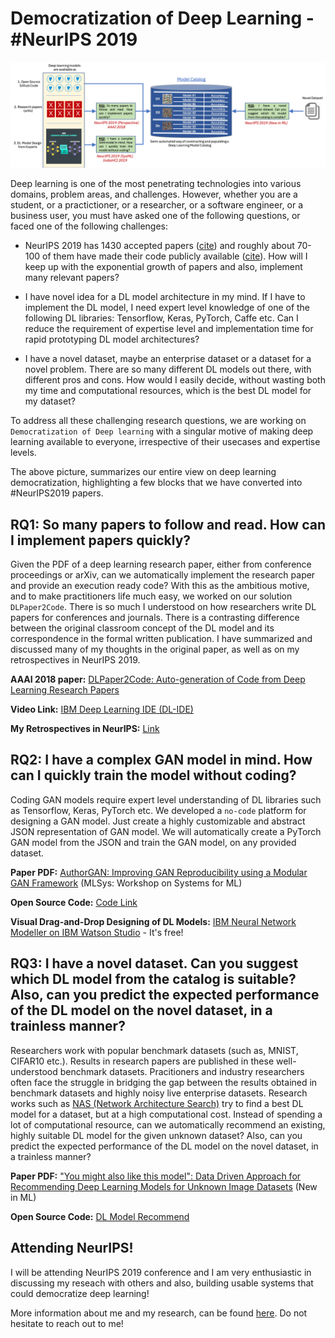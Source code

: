 # Democratization of Deep Learning - #NeurIPS 2019

![](../pictures/blogvision.png)

Deep learning is one of the most penetrating technologies into various domains, problem areas, and challenges. However, whether you are a student, or a practictioner, or a researcher, or a software engineer, or a business user, you must have asked one of the following questions, or faced one of the following challenges:

* NeurIPS 2019 has 1430 accepted papers ([cite](https://medium.com/@NeurIPSConf/behind-the-program-for-reproducibility-at-neurips-2019-8a020e57bfd9)) and roughly about 70-100 of them have made their code publicly available ([cite](https://www.paperdigest.org/2019/11/neurips-2019-papers-with-code-data/)). How will I keep up with the exponential growth of papers and also, implement many relevant papers?

* I have novel idea for a DL model architecture in my mind. If I have to implement the DL model, I need expert level knowledge of one of the following DL libraries: Tensorflow, Keras, PyTorch, Caffe etc. Can I reduce the requirement of expertise level and implementation time for rapid prototyping DL model architectures?

* I have a novel dataset, maybe an enterprise dataset or a dataset for a novel problem. There are so many different DL models out there, with different pros and cons. How would I easily decide, without wasting both my time and computational resources, which is the best DL model for my dataset?


To address all these challenging research questions, we are working on `Democratization of Deep learning` with a singular motive of making deep learning available to everyone, irrespective of their usecases and expertise levels.

The above picture, summarizes our entire view on deep learning democratization, highlighting a few blocks that we have converted into #NeurIPS2019 papers.

## RQ1: So many papers to follow and read. How can I implement papers quickly? 

Given the PDF of a deep learning research paper, either from conference proceedings or arXiv, can we automatically implement the research paper and provide an execution ready code? With this as the ambitious motive, and to make practitioners life much easy, we worked on our solution `DLPaper2Code`. There is so much I understood on how researchers write DL papers for conferences and journals. There is a contrasting difference between the original classroom concept of the DL model and its correspondence in the formal written publication. I have summarized and discussed many of my thoughts in the original paper, as well as on my retrospectives in NeurIPS 2019.

**AAAI 2018 paper:** [DLPaper2Code: Auto-generation of Code from Deep Learning Research Papers](https://arxiv.org/abs/1711.03543)

**Video Link:** [IBM Deep Learning IDE (DL-IDE)](https://www.youtube.com/watch?v=k-UygtFy8Q8)

**My Retrospectives in NeurIPS:** [Link](https://ml-retrospectives.github.io/neurips2019/accepted_retrospectives/2019/dlpaper2code/)

## RQ2: I have a complex GAN model in mind. How can I quickly train the model without coding?

Coding GAN models require expert level understanding of DL libraries such as Tensorflow, Keras, PyTorch etc. We developed a `no-code` platform for designing a GAN model. Just create a highly customizable and abstract JSON representation of GAN model. We will automatically create a PyTorch GAN model from the JSON and train the GAN model, on any provided dataset.

**Paper PDF:** [AuthorGAN: Improving GAN Reproducibility using a Modular GAN Framework](https://arxiv.org/abs/1911.13250) (MLSys: Workshop on Systems for ML)

**Open Source Code:** [Code Link](https://developer.ibm.com/patterns/supplement-nnm-in-watson-studio-for-gan-model-with-configuration-no-code/)

**Visual Drag-and-Drop Designing of DL Models:** [IBM Neural Network Modeller on IBM Watson Studio](https://www.youtube.com/watch?v=EDQ0AWcUBnE&) - It's free! 

## RQ3: I have a novel dataset. Can you suggest which DL model from the catalog is suitable? Also, can you predict the expected performance of the DL model on the novel dataset, in a trainless manner?

Researchers work with popular benchmark datasets (such as, MNIST, CIFAR10 etc.). Results in research papers are published in these well-understood benchmark datasets. Pracitioners and industry researchers often face the struggle in bridging the gap between the results obtained in benchmark datasets and highly noisy live enterprise datasets. Research works such as [NAS (Network Architecture Search)](https://arxiv.org/abs/1808.05377) try to find a best DL model for a dataset, but at a high computational cost. Instead of spending a lot of computational resource, can we automatically recommend an existing, highly suitable DL model for the given unknown dataset? Also, can you predict the expected performance of the DL model on the novel dataset, in a trainless manner?

**Paper PDF:** ["You might also like this model": Data Driven Approach for Recommending Deep Learning Models for Unknown Image Datasets](https://arxiv.org/abs/1911.11433) (New in ML)

**Open Source Code:** [DL Model Recommend](https://github.com/goodboyanush/dl-model-recommend)


## Attending NeurIPS!

I will be attending NeurIPS 2019 conference and I am very enthusiastic in discussing my reseach with others and also, building usable systems that could democratize deep learning! 

More information about me and my research, can be found [here](https://goodboyanush.github.io/blogs/bio.html). Do not hesitate to reach out to me!
